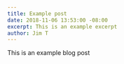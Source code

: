 ```yaml
---
title: Example post
date: 2018-11-06 13:53:00 -08:00
excerpt: This is an example excerpt
author: Jim T
---
```


This is an example blog post
